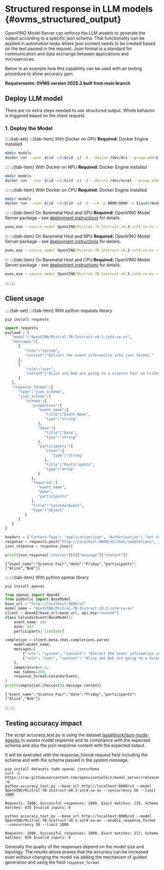 # Structured response in LLM models {#ovms_structured_output}

OpenVINO Model Server can enforce the LLM models to generate the output according to a specific json schema.
That functionality can be applied in automation tasks where json content needs to be created based on the text passed in the request.
Json format is a standard for communication and data exchange between applications and microservices.

Below is an example how this capability can be used with an testing procedure to show accuracy gain.

<b>Requirements: OVMS version 2025.3 built from main branch </b>

## Deploy LLM model

There are no extra steps needed to use structured output. Whole behavior is triggered based on the client request.


### 1. Deploy the Model
::::{tab-set}
:::{tab-item} With Docker on GPU
**Required:** Docker Engine installed

```bash
mkdir models
docker run --user $(id -u):$(id -g) -d --device /dev/dri --group-add=$(stat -c "%g" /dev/dri/render*  | head -1) --rm -p 8000:8000 -v $(pwd)/models:/models:rw openvino/model_server:latest-gpu --source_model OpenVINO/Mistral-7B-Instruct-v0.3-int4-cw-ov --model_repository_path models --task text_generation --rest_port 8000 --target_device GPU --cache_size 2
```
:::
:::{tab-item} With Docker on NPU
**Required:** Docker Engine installed

```bash
mkdir models
docker run --user $(id -u):$(id -g) -d --device /dev/accel --group-add=$(stat -c "%g" /dev/dri/render*  | head -1) --rm -p 8000:8000 -v $(pwd)/models:/models:rw openvino/model_server:latest-gpu --source_model OpenVINO/Mistral-7B-Instruct-v0.3-int4-cw-ov --model_repository_path models --task text_generation --rest_port 8000 --target_device NPU --cache_size 2
```
:::
:::{tab-item} With Docker on CPU
**Required:** Docker Engine installed

```bash
mkdir models
docker run --user $(id -u):$(id -g) -d --rm -p 8000:8000 -v $(pwd)/models:/models:rw openvino/model_server:latest --source_model OpenVINO/Mistral-7B-Instruct-v0.3-int4-cw-ov --model_repository_path models --task text_generation --rest_port 8000 --target_device CPU --cache_size 2
```
:::
:::{tab-item} On Baremetal Host and GPU
**Required:** OpenVINO Model Server package - see [deployment instructions](../deploying_server_baremetal.md) for details.

```bat
ovms.exe --source_model OpenVINO/Mistral-7B-Instruct-v0.3-int4-cw-ov --model_repository_path models --rest_port 8000 --target_device GPU --cache_size 2 --task text_generation
```
:::
:::{tab-item} On Baremetal Host and NPU
**Required:** OpenVINO Model Server package - see [deployment instructions](../deploying_server_baremetal.md) for details.

```bat
ovms.exe --source_model OpenVINO/Mistral-7B-Instruct-v0.3-int4-cw-ov --model_repository_path models --rest_port 8000 --target_device NPU --cache_size 2 --task text_generation
```
:::
:::{tab-item} On Baremetal Host and CPU
**Required:** OpenVINO Model Server package - see [deployment instructions](../deploying_server_baremetal.md) for details.

```bat
ovms.exe --source_model OpenVINO/Mistral-7B-Instruct-v0.3-int4-cw-ov --model_repository_path models --rest_port 8000 --target_device CPU --cache_size 2 --task text_generation
```
:::
::::


## Client usage

::::{tab-set}
:::{tab-item} With python requests library

```console
pip install requests
```

```python
import requests
payload = {
   "model":"OpenVINO/Mistral-7B-Instruct-v0.3-int4-cw-ov",
   "messages":[
      {
         "role":"system",
         "content":"Extract the event information into json format."
      },
      {
         "role":"user",
         "content":"Alice and Bob are going to a science fair on Friday."
      }
   ],
   "response_format":{
      "type":"json_schema",
      "json_schema":{
         "schema":{
            "properties":{
               "event_name":{
                  "title":"Event Name",
                  "type":"string"
               },
               "date":{
                  "title":"Date",
                  "type":"string"
               },
               "participants":{
                  "items":{
                     "type":"string"
                  },
                  "title":"Participants",
                  "type":"array"
               }
            },
            "required":[
               "event_name",
               "date",
               "participants"
            ],
            "title":"CalendarEvent",
            "type":"object"
         }
      }
   }
}

headers = {"Content-Type": "application/json", "Authorization": "not used"}
response = requests.post("http://localhost:8000/v3/chat/completions", json=payload, headers=headers)
json_response = response.json()

print(json_response["choices"][0]["message"]["content"])
```
```
{"event_name":"Science Fair","date":"Friday","participants":["Alice","Bob"]}
```
:::
:::{tab-item} With python openai library

```console
pip install openai
```

```python
from openai import OpenAI
from pydantic import BaseModel
base_url = "http://localhost:8000/v3"
model_name = "OpenVINO/Mistral-7B-Instruct-v0.3-int4-cw-ov"
client = OpenAI(base_url=base_url, api_key="unused")
class CalendarEvent(BaseModel):
    event_name: str
    date: str
    participants: list[str]

completion = client.beta.chat.completions.parse(
    model=model_name,
    messages=[
        {"role": "system", "content": "Extract the event information into json format."},
        {"role": "user", "content": "Alice and Bob are going to a Science Fair on Friday."},
    ],
    temperature=0.0,
    max_tokens=100,
    response_format=CalendarEvent,
)
print(completion.choices[0].message.content)
```
```
{"event_name":"Science Fair","date":"Friday","participants":["Alice","Bob"]}
```
:::
::::

## Testing accuracy impact

The script accuracy_test.py is using the dataset [isaiahbjork/json-mode-agentic](https://huggingface.co/datasets/isaiahbjork/json-mode-agentic)
to assess model response and its compliance with the expected schema and also the json response content with the expected output. 

It will be executed with the response_format request field including the schema and with the schema passed in the system message.

```console
pip install datasets tqdm openai jsonschema
curl -L https://raw.githubusercontent.com/openvinotoolkit/model_server/releases/2025/3/demos/continuous_batching/structured_output/accuracy_test.py -O 
python accuracy_test.py --base_url http://localhost:8000/v3 --model OpenVINO/Mistral-7B-Instruct-v0.3-int4-cw-ov --concurrency 50 --limit 1000
```
```
Requests: 1000, Successful responses: 1000, Exact matches: 135, Schema matches: 435 Invalid inputs: 0
```

```console
python accuracy_test.py --base_url http://localhost:8000/v3 --model OpenVINO/Mistral-7B-Instruct-v0.3-int4-cw-ov --enable_response_format --concurrency 50 --limit 1000
```
```
Requests: 1000, Successful responses: 1000, Exact matches: 217, Schema matches: 828 Invalid inputs: 0
```
Generally the quality of the responses depend on the model size and topology. The results above proves that the accuracy can be increased even without changing the model via adding the mechanism of guided generation and using the field `response_format`
